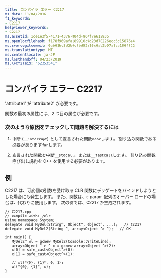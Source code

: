 ```yaml
---
title: コンパイラ エラー C2217
ms.date: 11/04/2016
f1_keywords:
- C2217
helpviewer_keywords:
- C2217
ms.assetid: 1ce1e3f5-4171-4376-804d-967f7e612935
ms.openlocfilehash: f178f969afa189910c9d23d70226ecc6c15876a4
ms.sourcegitcommit: 0ab61bc3d2b6cfbd52a16c6ab2b97a8ea1864f12
ms.translationtype: MT
ms.contentlocale: ja-JP
ms.lasthandoff: 04/23/2019
ms.locfileid: "62353541"
---
```

# <a name="compiler-error-c2217"></a>コンパイラ エラー C2217

'attribute1' が 'attribute2' が必要です。

関数の最初の属性には、2 つ目の属性が必要です。

### <a name="to-fix-by-checking-the-following-possible-causes"></a>次のような原因をチェックして問題を解決するには

1. 中断 (`__interrupt`) として宣言された関数`near`します。 割り込み関数である必要があります`far`します。

1. 宣言された関数を中断`__stdcall`、または`__fastcall`します。 割り込み関数呼び出し規約を C++ を使用する必要があります。

## <a name="example"></a>例

C2217 は、可変個の引数を受け取る CLR 関数にデリゲートをバインドしようとした場合にも発生します。 また、関数は、e param 配列のオーバー ロードの場合は、代わりに使用します。 次の例では、C2217 が生成されます。

```
// C2217.cpp
// compile with: /clr
using namespace System;
delegate void MyDel(String^, Object^, Object^, ...);   // C2217
delegate void MyDel2(String ^, array<Object ^> ^);   // OK

int main() {
   MyDel2^ wl = gcnew MyDel2(Console::WriteLine);
   array<Object ^ > ^ x = gcnew array<Object ^>(2);
   x[0] = safe_cast<Object^>(0);
   x[1] = safe_cast<Object^>(1);

   // wl("{0}, {1}", 0, 1);
   wl("{0}, {1}", x);
}
```